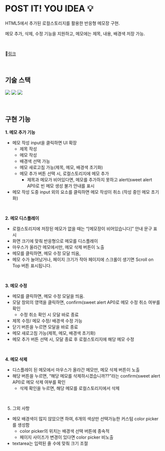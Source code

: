 # POST IT! YOU IDEA 💡

HTML5에서 추가된 로컬스토리지를 활용한 반응형 메모장 구현.

메모 추가, 삭제, 수정 기능을 지원하고, 메모에는 제목, 내용, 배경색 저장 가능.

<br>

🔗[링크](https://ho-ji.github.io/memo-post-it/)

<br>


## 기술 스택
<img src="https://img.shields.io/badge/html5-E34F26?style=for-the-badge&logo=html5&logoColor=white"> <img src="https://img.shields.io/badge/CSS3-1572B6.svg?&style=for-the-badge&logo=css3&logoColor=white"/> <img src="https://img.shields.io/badge/javascript-F7DF1E?style=for-the-badge&logo=javascript&logoColor=black"> 

<br>

## 구현 기능


**1. 메모 추가 기능**
- 메모 작성 input을 클릭하면 UI 확장
    - 제목 작성
    - 메모 작성
    - 배경색 선택 가능
    - 메모 새로고침 가능(제목, 메모, 배경색 초기화)
    - 메모 추가 버튼 선택 시, 로컬스토리지에 메모 추가
        - 제목과 메모가 비어있다면, 메모를 추가하지 못하고 alert(sweet alert API)로 빈 메모 생성 불가 안내를 표시
- 메모 작성 도중 input 외의 요소를 클릭하면 메모 작성이 취소 (작성 중인 메모 초기화)

<br>

**2. 메모 디스플레이**
- 로컬스토리지에 저장된 메모가 없을 때는 “[메모장이 비어있습니다]” 안내 문구 표시
- 화면 크기에 맞춰 반응형으로 메모를 디스플레이
- 마우스가 올라간 메모에서만, 메모 삭제 버튼이 노출
- 메모를 클릭하면, 메모 수정 모달 띄움,
- 메모 수가 늘어났거나, 페이지 크기가 작아 페이지에 스크롤이 생기면 Scroll on Top 버튼 표시됩니다.

<br>

**3. 메모 수정**
- 메모를 클릭하면, 메모 수정 모달을 띄움.
- 모달 창외의 영역을 클릭하면, confirm(sweet alert API)로 메모 수정 취소 여부를 확인
    - 수정 취소 확인 시 모달 바로 종료
- 제목 수정/ 메모 수정/ 배경색 수정 가능
- 닫기 버튼을 누르면 모달을 바로 종료
- 메모 새로고침 가능(제목, 메모, 배경색 초기화)
- 메모 추가 버튼 선택 시, 모달 종료 후 로컬스토리지에 해당 메모 수정

<br>

**4. 메모 삭제**
- 디스플레이 된 메모에서 마우스가 올라간 메모만, 메모 삭제 버튼이 노출
- 해당 버튼을 누르면, “해당 메모를 삭제하시겠습니까??”라는 confirm(sweet alert API)로 메모 삭제 여부를 확인
    - 삭제 확인을 누르면, 해당 메모를 로컬스토리지에서 삭제

<br>

5. 그외 사항
- 메모 배경색이 많지 않았으면 하여, 6개의 색상만 선택가능한 커스텀 color picker를 생성함
    - color picker의 위치는 배경색 선택 버튼에 종속적
    - 페이지 사이즈가 변경이 있다면 color picker 비노출
- textarea는 입력된 줄 수에 맞춰 크기 조절

